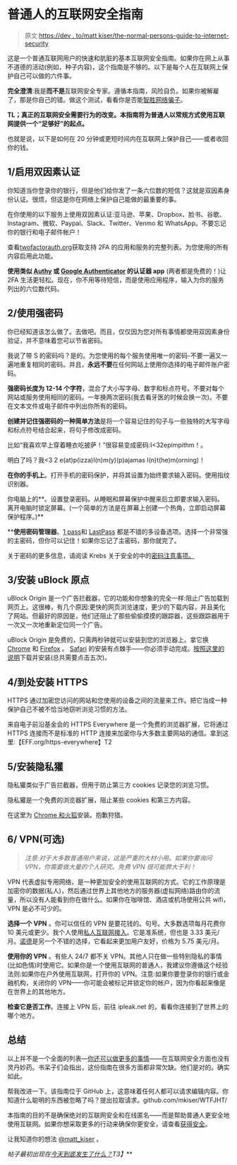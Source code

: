 # 普通人的互联网安全指南

> 原文:[https://dev . to/matt kiser/the-normal-persons-guide-to-internet-security](https://dev.to/mattkiser/the-normal-persons-guide-to-internet-security)

这是一个普通互联网用户的快速和肮脏的基本互联网安全指南。如果你在网上从事不道德的活动(例如，种子内容)，这个指南是不够的。以下是每个人在互联网上保护自己可以做的六件事。

**完全澄清**:我是**而不是**互联网安全专家。遵循本指南，风险自负。如果你被解雇了，那是你自己的错。做这个测试，看看你是否能[智胜网络骗子](https://www.opendns.com/phishing-quiz/)。

**TL；真正的互联网安全需要行为的改变。本指南将为普通人以常规方式使用互联网提供一个“足够好”的起点。**

也就是说，以下是如何在 20 分钟或更短时间内在互联网上保护自己——或者收回你的钱。

## [](#1-enable-twofactor-authentication)1/启用双因素认证

你知道当你登录你的银行，但是他们给你发了一条六位数的短信？这就是双因素身份认证。很烦，但这是你在网络上保护自己能做的最重要的事。

在你使用的以下服务上使用双因素认证:亚马逊、苹果、Dropbox、脸书、谷歌、Instagram、微软、Paypal、Slack、Twitter、Venmo 和 WhatsApp。不要忘记你的银行和电子邮件帐户！

查看[twofactorauth.org](https://twofactorauth.org/)获取支持 2FA 的应用和服务的完整列表。为您使用的所有内容启用此功能。

**使用类似 [Authy](https://www.authy.com/tutorials/) 或 [Google Authenticator](https://support.google.com/accounts/answer/1066447?hl=en) 的认证器 app** (两者都是免费的！)让 2FA 生活更轻松。现在，你不用等待短信，而是使用应用程序，输入为你的服务列出的六位数代码。

## [](#2-use-strong-passwords)2/使用强密码

你已经知道该怎么做了。去做吧。而且，仅仅因为您对所有事情都使用双因素身份验证，并不意味着您可以节省密码。

我说了带 S 的密码吗？是的。为您使用的每个服务使用唯一的密码-不要一遍又一遍地重复相同的密码。并且，**永远不要**在任何网站上使用你选择的电子邮件账户密码。

**强密码长度为 12-14 个字符**，混合了大小写字母、数字和标点符号。不要对每个网站或服务使用相同的密码。一年换两次密码(我去看牙医的时候会换一次)。不要在文本文件或电子邮件中列出你所有的密码。

**创建并记住强密码的一种简单方法**是将一个容易记住的句子与一些独特的大写字母和标点符号结合起来，将句子修改成密码。

比如“我喜欢早上穿着睡衣吃披萨！”很容易变成密码:I<32epimpithm！。

明白了吗？我<3 2 e(at)p(izza)I(n)m(y)(p)ajamas I(n)t(he)m(orning)！

**在你的手机上**。打开手机的密码保护，并将其设置为始终要求输入密码。使用指纹识别器。

你电脑上的**。设置登录密码。从睡眠和屏幕保护中醒来后立即要求输入密码。离开电脑时锁定屏幕。(一个简单的方法是在屏幕上创建一个热角，立即启动屏幕保护程序。)**

 ****使用密码管理器**。[1 pass](https://1password.com/)和 [LastPass](https://www.lastpass.com/) 都是不错的多设备选项。选择一个非常强的主密码，但你可以记住！如果你忘记了主密码，那你就完了。

关于密码的更多信息，请阅读 Krebs 关于安全的中的[密码注意事项。](https://krebsonsecurity.com/password-dos-and-donts/)

## [](#3-install-ublock-origin)3/安装 uBlock 原点

uBlock Origin 是一个广告拦截器，它的功能和你想象的完全一样:阻止广告加载到网页上。这很棒，有几个原因:更快的网页浏览速度，更少的下载内容，并且美化了网站。但最好的原因是，他们还阻止了那些偷偷摸摸的跟踪器，这些跟踪器用于一次又一次地重新定位同一个广告。

uBlock Origin 是免费的，只需两秒钟就可以安装到您的浏览器上。拿它换 [Chrome](https://chrome.google.com/webstore/detail/ublock-origin/cjpalhdlnbpafiamejdnhcphjbkeiagm?hl=en) 和 [Firefox](https://addons.mozilla.org/en-US/firefox/addon/ublock-origin/) 。 [Safari](https://github.com/el1t/uBlock-Safari) 的安装有点棘手——你必须手动完成。[按照这里的说明](https://github.com/el1t/uBlock-Safari/tree/safari/dist#install)下载并安装(总共需要点击五次)。

## [](#4-install-https-everywhere)4/到处安装 HTTPS

HTTPS 通过加密您访问的网站和您使用的设备之间的流量来工作。把它当成一种保护自己不被不恰当地窃听浏览习惯的方法。

来自电子前沿基金会的 HTTPS Everywhere 是一个免费的浏览器扩展，它将通过 HTTPS 连接而不是标准的 HTTP 连接来加密你与大多数主要网站的通信。拿到这里:【EFF.org/https-everywhere】T2

## [](#5-install-privacy-badger)5/安装隐私獾

隐私獾类似于广告拦截器，但用于防止第三方 cookies 记录您的浏览习惯。

隐私獾是一个免费的浏览器扩展，阻止某些 cookies 和第三方内容。

在这里为 [Chrome 和火狐](https://www.eff.org/privacybadger)安装。抱歉狩猎。

## [](#6-vpn-optional)6/ VPN(可选)

> *注意:对于大多数普通用户来说，这是严重的大材小用。如果你要询问 VPN，你需要做大量的个人研究。免费 VPN 很可能弊大于利！*

VPN 代表虚拟专用网络，是一种更加安全的使用互联网的方式。它的工作原理是加密你的数据(私人)，然后通过世界上其他地方的服务器(虚拟网络)路由你的流量，所以没有人能看到你在做什么。如果你在咖啡馆、酒店或机场使用公共 wifi，VPN 是必不可少的。

**选择一个 VPN** 。你可以信任的 VPN 是要花钱的。句号。大多数选项每月花费你 10 美元或更少。我个人使用[私人互联网接入](https://www.privateinternetaccess.com/pages/buy-vpn/)。它是准系统，但也是 3.33 美元/月。[诺德](https://nordvpn.com/pricing/)是另一个不错的选择，它看起来更加用户友好，价格为 5.75 美元/月。

**使用你的 VPN** 。有些人 24/7 都不关 VPN。其他人只在做一些特别隐私的事情(比如色情)时使用它。如果你是一个使用互联网的普通人，我建议你遵循这个经验法则:如果你在户外使用互联网，打开你的 VPN。注意:如果你要登录你的银行或金融机构，关闭你的 VPN——你可能会被标记并锁定你的帐户，因为你看起来像是在世界上的其他地方。

**检查它是否工作**。连接上 VPN 后，前往 ipleak.net 的，看看你连接到了世界上的哪个地方。

## [](#summary)总结

以上并不是一个全面的列表—[你还可以做更多的事情](https://privacytoolsio.github.io/privacytools.io/)——在互联网安全方面也没有灵丹妙药。书呆子们会指出，这份指南在很多方面都非常欠缺。他们是对的。确实如此。

帮我改进一下。该指南位于 GitHub 上，这意味着任何人都可以请求编辑内容。你知道什么聪明的东西被忽略了吗？提出拉取请求。github.com/mkiser/WTFJHT/

本指南的目的不是确保绝对的互联网安全和在线匿名——而是帮助普通人更安全地使用互联网。如果你想采取更多的行动来确保你更安全，请查看[获得安全](https://www.letsgetsafe.org/)。

让我知道你的想法 [@matt_kiser](https://twitter.com/matt_kiser) 。

*帖子最初出现在[今天到底发生了什么？](https://whatthefuckjusthappenedtoday.com/guide/internet-security/)T3】***